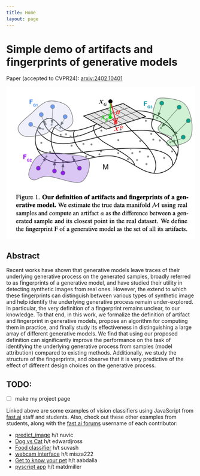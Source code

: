 ```yaml
---
title: Home
layout: page
---
```


# Simple demo of artifacts and fingerprints of generative models
Paper (accepted to CVPR24): [arxiv:2402.10401](https://arxiv.org/abs/2402.10401)

<div>
  <center>
    <img src="images/defn-gm-fpts.png">
  </center>
</div>

## Abstract
Recent works have shown that generative models leave
traces of their underlying generative process on the generated samples, broadly referred to as fingerprints of a generative model, and have studied their utility in detecting
synthetic images from real ones. However, the extend to
which these fingerprints can distinguish between various
types of synthetic image and help identify the underlying
generative process remain under-explored. In particular,
the very definition of a fingerprint remains unclear, to our
knowledge. To that end, in this work, we formalize the definition of artifact and fingerprint in generative models, propose
an algorithm for computing them in practice, and finally
study its effectiveness in distinguishing a large array of different generative models. We find that using our proposed
definition can significantly improve the performance on the
task of identifying the underlying generative process from
samples (model attribution) compared to existing methods.
Additionally, we study the structure of the fingerprints, and
observe that it is very predictive of the effect of different
design choices on the generative process.

## TODO:
- [ ] make my project page

  
Linked above are some examples of vision classifiers using JavaScript from [fast.ai](https://course.fast.ai) staff and students. Also, check out these other examples from students, along with the [fast.ai forums](https://forums.fast.ai) username of each contributor:

- [predict_image](https://github.com/nuvic/predict_image) h/t nuvic
- [Dog vs Cat](https://edwardjross.github.io/gradio-image-demo/) h/t edwardjross 
- [Food classifier](https://suvash.github.io/very-basic-gradio-api-app/) h/t suvash 
- [webcam interface](https://misza222.github.io/hf_api_predict/) h/t misza222
- [Get to know your pet](https://gettoknowyourpet.com/) h/t aabdalla
- [pyscript app](https://matdmiller.github.io/fastai-huggingface-sample-web-app1/pyscript-classifier.html) h/t matdmiller
